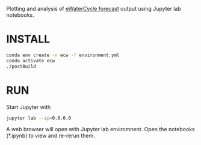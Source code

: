 Plotting and analysis of [eWaterCycle forecast](http://forecast.ewatercycle.org/) output using Jupyter lab notebooks.

# INSTALL

```bash
conda env create -n ecw -f environment.yml
conda activate ecw
./postBuild
```

# RUN

Start Jupyter with

```bash
jupyter lab --ip=0.0.0.0
```

A web browser will open with Jupyter lab enviromnent.
Open the notebooks (*.ipynb) to view and re-rerun them.
